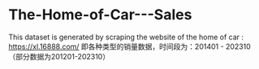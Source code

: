 # The-Home-of-Car---Sales
This dataset is generated by scraping the website of the home of car : https://xl.16888.com/
即各种类型的销量数据，时间段为：201401 - 202310（部分数据为201201-202310）
